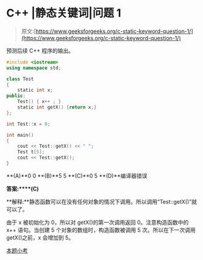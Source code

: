 # C++ |静态关键词|问题 1

> 原文:[https://www.geeksforgeeks.org/c-static-keyword-question-1/](https://www.geeksforgeeks.org/c-static-keyword-question-1/)

预测后续 C++ 程序的输出。

```cpp
#include <iostream>
using namespace std;

class Test
{
    static int x;
public:
    Test() { x++ ; }
    static int getX() {return x;}
};

int Test::x = 0;

int main()
{
    cout << Test::getX() << " ";
    Test t[5];
    cout << Test::getX();
}
```

**(A)**0 0
**(B)**5 5
**(C)**0 5
**(D)**编译器错误

**答案:****(C)**

**解释:**静态函数可以在没有任何对象的情况下调用。所以调用“Test::getX()”就可以了。

由于 x 被初始化为 0，所以对 getX()的第一次调用返回 0。注意构造函数中的 x++ 语句。当创建 5 个对象的数组时，构造函数被调用 5 次。所以在下一次调用 getX()之前，x 会增加到 5。

[本题小考](https://www.geeksforgeeks.org/quiz-corner-gq/)